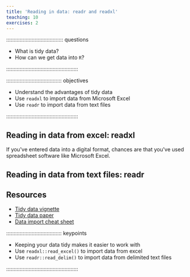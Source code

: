 ```yaml
---
title: 'Reading in data: readr and readxl'
teaching: 10
exercises: 2
---
```


:::::::::::::::::::::::::::::::::::::: questions 

- What is tidy data?
- How can we get data into `R`?

::::::::::::::::::::::::::::::::::::::::::::::::

::::::::::::::::::::::::::::::::::::: objectives

- Understand the advantages of tidy data
- Use `readxl` to import data from Microsoft Excel
- Use `readr` to import data from text files

::::::::::::::::::::::::::::::::::::::::::::::::





## Reading in data from excel: readxl

If you've entered data into a digital format, chances are that you've used spreadsheet software like Microsoft Excel.

## Reading in data from text files: readr

## Resources

 - [Tidy data vignette](https://cloud.r-project.org/web/packages/tidyr/vignettes/tidy-data.html)
 - [Tidy data paper](https://vita.had.co.nz/papers/tidy-data.pdf)
 - [Data import cheat sheet](https://github.com/rstudio/cheatsheets/blob/main/data-import.pdf)


::::::::::::::::::::::::::::::::::::: keypoints 

- Keeping your data tidy makes it easier to work with
- Use `readxl::read_excel()` to import data from excel
- Use `readr::read_delim()` to import data from delimited text files

::::::::::::::::::::::::::::::::::::::::::::::::




